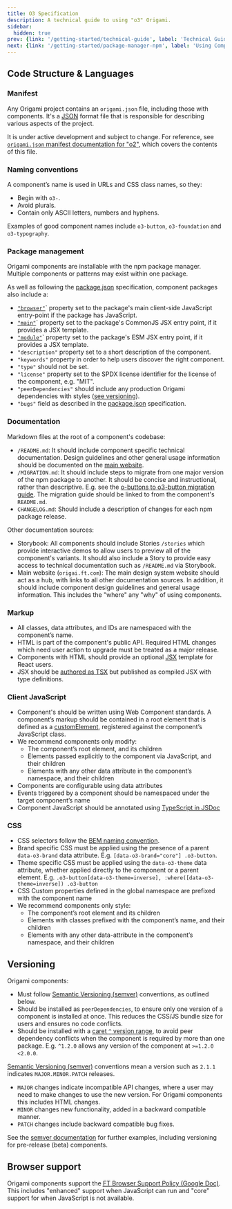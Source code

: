 ```yaml
---
title: O3 Specification
description: A technical guide to using "o3" Origami.
sidebar:
  hidden: true
prev: {link: '/getting-started/technical-guide', label: 'Technical Guide'}
next: {link: '/getting-started/package-manager-npm', label: 'Using Components (o3) via npm'}
---
```


## Code Structure & Languages

### Manifest

Any Origami project contains an `origami.json` file, including those with components. It's a <a href="https://www.json.org/"><abbr title="JavaScript Object Notation">JSON</abbr></a> format file that is responsible for describing various aspects of the project.

It is under active development and subject to change. For reference, see [`origami.json` manifest documentation for "o2"](/o2-components/technical-guide/origami-json/), which covers the contents of this file.

### Naming conventions

A component’s name is used in URLs and CSS class names, so they:

- Begin with `o3-`.
- Avoid plurals.
- Contain only ASCII letters, numbers and hyphens.

<aside>
	Examples of good component names include
	<code>o3-button</code>,
	<code>o3-foundation</code> and
	<code>o3-typography</code>.
</aside>

### Package management

Origami components are installable with the npm package manager. Multiple components or patterns may exist within one package.

As well as following the
[package.json](https://docs.npmjs.com/cli/v7/configuring-npm/package-json) specification, component packages also include a:

- [`"browser"`](https://docs.npmjs.com/cli/v7/configuring-npm/package-json#browser)`
  property set to the package's main client-side JavaScript entry-point if the package
  has JavaScript.
- [`"main"`](https://docs.npmjs.com/cli/v7/configuring-npm/package-json#main)` property set to the package's CommonJS JSX entry point, if it provides a JSX template.
- [`"module"`](https://docs.npmjs.com/cli/v7/configuring-npm/package-json#module)` property set to the package's ESM JSX entry point, if it provides a JSX template.
- `"description"` property set to a short description of the
  component.
- `"keywords"` property in order to help users discover the right
  component.
- `"type"` should not be set.
- `"license"` property set to the SPDX license identifier for the
  license of the component, e.g. "MIT".
- `"peerDependencies"` should include any production Origami dependencies with styles ([see versioning](#versioning)).
- `"bugs"` field as described in the [package.json](https://docs.npmjs.com/cli/v7/configuring-npm/package-json) specification.

### Documentation

Markdown files at the root of a component's codebase:

- `/README.md`: It should include component specific technical documentation. Design guidelines and other general usage information should be documented on the [main website](https://origami.ft.com/).
- `/MIGRATION.md`: It should include steps to migrate from one major version of the npm package to another. It should be concise and instructional, rather than descriptive. E.g. see the [o-buttons to o3-button migration guide](https://github.com/Financial-Times/origami/blob/main/components/o-buttons/MIGRATION.md#migrating-from-v7-to-o3-button). The migration guide should be linked to from the component's `README.md`.
- `CHANGELOG.md`: Should include a description of changes for each npm package release.

Other documentation sources:

- Storybook: All components should include Stories `/stories` which provide interactive demos to allow users to preview all of the component's variants. It should also include a Story to provide easy access to technical documentation such as `/README.md` via Storybook.
- Main website (`origai.ft.com`): The main design system website should act as a hub, with links to all other documentation sources. In addition, it should include component design guidelines and general usage information. This includes the "where" any "why" of using components.

### Markup

- All classes, data attributes, and IDs are namespaced with the component’s name.
- HTML is part of the component's public API. Required HTML changes which need user action to upgrade must be treated as a major release.
- Components with HTML should provide an optional [JSX](https://facebook.github.io/jsx/) template for React users.
- JSX should be [authored as TSX](https://www.typescriptlang.org/docs/handbook/jsx.html) but published as compiled JSX with type definitions.

### Client JavaScript

- Component's should be written using Web Component standards. A component’s markup should be contained in a root element that is defined as a
  [customElement](https://html.spec.whatwg.org/multipage/custom-elements.html#custom-element),
  registered against the component’s JavaScript class.
- We recommend components only modify:
    - The component’s root element, and its children
    - Elements passed explicitly to the component via JavaScript, and their
      children
    - Elements with any other data attribute in the component’s namespace,
      and their children
- Components are configurable using data attributes
- Events triggered by a component should be namespaced under the
  target component’s name
- Component JavaScript should be annotated using [TypeScript in JSDoc](https://www.typescriptlang.org/docs/handbook/jsdoc-supported-types.html)

### CSS

- CSS selectors follow the [BEM naming convention](https://en.bem.info/methodology/naming-convention/).
- Brand specific CSS must be applied using the presence of a parent `data-o3-brand` data attribute. E.g. `[data-o3-brand="core"] .o3-button`.
- Theme specific CSS must be applied using the `data-o3-theme` data attribute, whether applied directly to the component or a parent element. E.g. `.o3-button[data-o3-theme=inverse],
  :where([data-o3-theme=inverse]) .o3-button`
- CSS Custom properties defined in the global
  namespace are prefixed with the component name
- We recommend components only style:
    - The component’s root element and its children
    - Elements with classes prefixed with the component’s name, and their
      children
    - Elements with any other data-attribute in the component’s namespace, and
      their children

## Versioning

Origami components:

- Must follow [Semantic Versioning (semver)](https://semver.org/) conventions, as outlined below.
- Should be installed as `peerDependencies`, to ensure only one version of a component is installed at once. This reduces the CSS/JS bundle size for users and ensures no code conflicts.
- Should be installed with a [caret `^` version range](https://docs.npmjs.com/cli/v6/using-npm/semver#caret-ranges-123-025-004), to avoid peer dependency conflicts when the component is required by more than one package. E.g. `^1.2.0` allows any version of the component at `>=1.2.0 <2.0.0`.

[Semantic Versioning (semver)](https://semver.org/) conventions mean a version such as `2.1.1` indicates `MAJOR.MINOR.PATCH` releases.

- `MAJOR` changes indicate incompatible API changes, where a user may need to make changes to use the new version. For Origami components this includes HTML changes.
- `MINOR` changes new functionality, added in a backward compatible manner.
- `PATCH` changes include backward compatible bug fixes.

See the [semver documentation](https://semver.org/) for further examples, including versioning for pre-release (beta) components.

## Browser support

Origami components support the <a href="https://docs.google.com/document/d/1z6kecy_o9qHYIznTmqQ-IJqre72jhfd0nVa4JMsS7Q4/"><abbr title="Financial Times">FT</abbr> Browser Support Policy (Google Doc)</a>. This includes "enhanced" support when JavaScript can run and "core" support for when JavaScript is not available.
